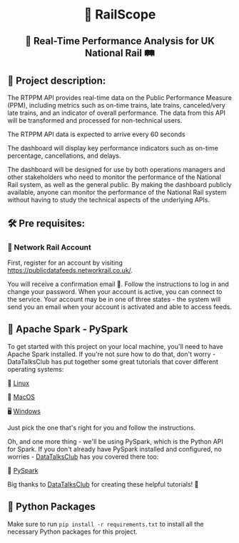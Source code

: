 <h1 align='center'>
🚂 RailScope 
</h1>
<h2 align='center'>
🚦 Real-Time Performance Analysis for UK National Rail 🛤️
</h2>

## 📝 Project description:

The RTPPM API provides real-time data on the Public Performance Measure (PPM), including metrics such as on-time trains, late trains, canceled/very late trains, and an indicator of overall performance. The data from this API will be transformed and processed for non-technical users.

The RTPPM API data is expected to arrive every 60 seconds

The dashboard will display key performance indicators such as on-time percentage, cancellations, and delays.

The dashboard will be designed for use by both operations managers and other stakeholders who need to monitor the performance of the National Rail system, as well as the general public. By making the dashboard publicly available, anyone can monitor the performance of the National Rail system without having to study the technical aspects of the underlying APIs.

## 🛠️ Pre requisites:

### 📡 Network Rail Account
First, register for an account by visiting https://publicdatafeeds.networkrail.co.uk/. 
<br> 

You will receive a confirmation email 📧. Follow the instructions to log in and change your password. When your account is active, you can connect to the service. Your account may be in one of three states - the system will send you an email when your account is activated and able to access feeds.


## 🚀 Apache Spark - PySpark
To get started with this project on your local machine, you'll need to have Apache Spark installed. If you're not sure how to do that, don't worry - DataTalksClub has put together some great tutorials that cover different operating systems:

🐧 [Linux](https://github.com/DataTalksClub/data-engineering-zoomcamp/blob/main/week_5_batch_processing/setup/linux.md)

🍎 [MacOS](https://github.com/DataTalksClub/data-engineering-zoomcamp/blob/main/week_5_batch_processing/setup/macos.md)

🖥️ [Windows](https://github.com/DataTalksClub/data-engineering-zoomcamp/blob/main/week_5_batch_processing/setup/windows.md)

Just pick the one that's right for you and follow the instructions.

Oh, and one more thing - we'll be using PySpark, which is the Python API for Spark. If you don't already have PySpark installed and configured, no worries - [DataTalksClub](https://github.com/DataTalksClub) has you covered there too:

🐍 [PySpark](https://github.com/DataTalksClub/data-engineering-zoomcamp/blob/main/week_5_batch_processing/setup/pyspark.md)


Big thanks to [DataTalksClub](https://github.com/DataTalksClub) for creating these helpful tutorials! 👏

## 🐍 Python Packages
Make sure to run `pip install -r requirements.txt` to install all the necessary Python packages for this project.


